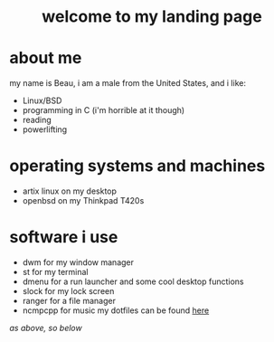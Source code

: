 <h1 style="text-align: center;">welcome to my landing page</h1>



# about me
my name is Beau, i am a male from the United States, and i like: 
- Linux/BSD
- programming in C (i'm horrible at it though)
- reading
- powerlifting

# operating systems and machines
- artix linux on my desktop
- openbsd on my Thinkpad T420s

# software i use
- dwm for my window manager
- st for my terminal
- dmenu for a run launcher and some cool desktop functions
- slock for my lock screen
- ranger for a file manager
- ncmpcpp for music
my dotfiles can be found <a href="https://github.com/ixp123/dotfiles">here</a>

*as above, so below*
